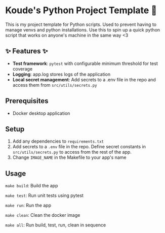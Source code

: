 # Koude's Python Project Template 🐍
This is my project template for Python scripts. Used to prevent having to manage venvs and python installations. Use this to spin up a quick python script that works on anyone's machine in the same way <3

## ✨ Features ✨
* **Test framework**: `pytest` with configurable minimum threshold for test coverage
* **Logging**: app.log stores logs of the application
* **Local secret management**: Add secrets to a .env file in the repo and access them from `src/utils/secrets.py`

## Prerequisites
* Docker desktop application

## Setup
1. Add any dependencies to `requirements.txt`
2. Add secrets to a `.env` file in the repo. Define secret constants in `src/utils/secrets.py` to access from the rest of the app.
3. Change `IMAGE_NAME` in the Makefile to your app's name

## Usage
`make build`: Build the app

`make test`: Run unit tests using pytest

`make run`: Run the app

`make clean`: Clean the docker image

`make all`: Run build, test, run, clean in sequence

